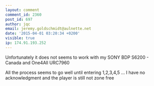 ```yaml
---
layout: comment
comment_id: 2360
post_id: 697
author: jqc
email: jeremy.goldschmidt@aulnette.net
date: '2015-04-01 03:20:34 +0200'
visible: true
ip: 174.91.193.252
---
```

Unfortunately it does not seems to work with my SONY BDP S6200 - Canada and One4All URC7960

All the process seems to go well until entering 1,2,3,4,5 ... I have no acknowledgment and the player is still not zone free
